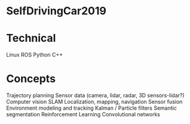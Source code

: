 # SelfDrivingCar2019


# Technical
Linux
ROS
Python
C++

# Concepts
Trajectory planning
Sensor data (camera, lidar, radar, 3D sensors-lidar?)
Computer vision
SLAM
Localization, mapping, navigation
Sensor fusion
Environment modeling and tracking
Kalman / Particle filters
Semantic segmentation
Reinforcement Learning
Convolutional networks
